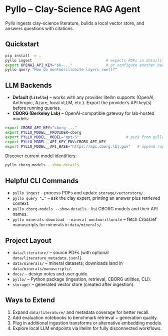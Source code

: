 # Pyllo – Clay-Science RAG Agent

Pyllo ingests clay-science literature, builds a local vector store, and answers questions with citations.

## Quickstart
```bash
pip install -e .
pyllo ingest                                 # expects PDFs in data/literature/
export OPENAI_API_KEY="sk-..."               # or configure another backend
pyllo query "How do montmorillonite layers swell?"
```

## LLM Backends
- **Default (`litellm`)** – works with any provider litellm supports (OpenAI, Anthropic, Azure, local vLLM, etc.). Export the provider’s API key(s) before running queries.
- **CBORG (Berkeley Lab)** – OpenAI-compatible gateway for lab-hosted models:
```bash
export CBORG_API_KEY="cborg-..."
export PYLLO_MODEL__PROVIDER=cborg
export PYLLO_MODEL__MODEL="gpt-5"                     # pick from pyllo cborg-models
export PYLLO_MODEL__API_KEY_ENV=CBORG_API_KEY
export PYLLO_MODEL__API_BASE="https://api.cborg.lbl.gov"   # append /openai/v1 if your org requires it
```
Discover current model identifiers:
```bash
pyllo cborg-models --show-details
```

## Helpful CLI Commands
- `pyllo ingest` – process PDFs and update `storage/vectorstore/`.
- `pyllo query "…"` – ask the clay expert, printing an answer plus retrieved context.
- `pyllo cborg-models --show-details` – list CBORG models and their API names.
- `pyllo minerals-download --mineral montmorillonite` – fetch Crossref manuscripts for minerals in `data/minerals/`.

## Project Layout
- `data/literature/` – source PDFs (with optional `data/literature_metadata.jsonl`).
- `data/minerals/` – mineral datasets; downloads land in `data/minerals/manuscripts/`.
- `docs/` – design notes and user guide.
- `pyllo/` – Python package (ingestion, retrieval, CBORG utilities, CLI).
- `storage/` – generated vector store (created after ingestion).

## Ways to Extend
1. Expand `data/literature/` and metadata coverage for better recall.
2. Add evaluation notebooks to benchmark retrieval + generation quality.
3. Plug in additional ingestion transforms or alternative embedding models.
4. Explore local LLM endpoints via litellm for fully disconnected workflows.

